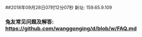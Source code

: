 ##2018年09月28日07时12分07秒 新址: 159.65.9.109
### 兔友常见问题及解答: https://github.com/wanggonging/d/blob/w/FAQ.md
